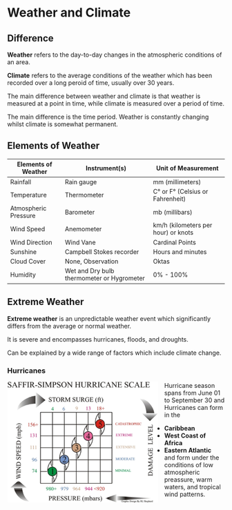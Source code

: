<style>
    @import '../scss/main.css';

    .sshs {
    height: 20em;
    width: 25em;
    margin-right: 1em;
}
</style>

# Weather and Climate

## Difference

**Weather** refers to the day-to-day changes in the atmospheric conditions of an area.

**Climate** refers to the average conditions of the weather which has been recorded over a long peroid of time, usually over 30 years.

The main difference between weather and climate is that weather is measured at a point in time, while climate is measured over a period of time.

<p class="shadowed">The main difference is the time period. Weather is constantly changing whilst climate is somewhat permanent.</p>

## Elements of Weather

| Elements of Weather  	| Instrument(s)                              	| Unit of Measurement                 	|
|----------------------	|--------------------------------------------	|-------------------------------------	|
| Rainfall             	| Rain gauge                                 	| mm (millimeters)                    	|
| Temperature          	| Thermometer                                	| C° or F° (Celsius or Fahrenheit)    	|
| Atmospheric Pressure 	| Barometer                                  	| mb (millibars)                      	|
| Wind Speed           	| Anemometer                                 	| km/h (kilometers per hour) or knots 	|
| Wind Direction       	| Wind Vane                                  	| Cardinal Points                     	|
| Sunshine             	| Campbell Stokes recorder                   	| Hours and minutes                   	|
| Cloud Cover          	| None, Observation                          	| Oktas                               	|
| Humidity             	| Wet and Dry bulb thermometer or Hygrometer 	| 0% - 100%                           	|

## Extreme Weather

**Extreme weather** is an unpredictable weather event which significantly differs from the average or normal weather.

It is severe and encompasses hurricanes, floods, and droughts.

Can be explained by a wide range of factors which include climate change.

### Hurricanes

<img class="sshs" src="../media/saffir-simpson.webp" align="left"></img>


Hurricane season spans from June 01 to September 30 and Hurricanes can form in the
- **Caribbean**
- **West Coast of Africa**
- **Eastern Atlantic**  
and form under the conditions of low atmospheric preassure, warm waters, and tropical wind patterns.



